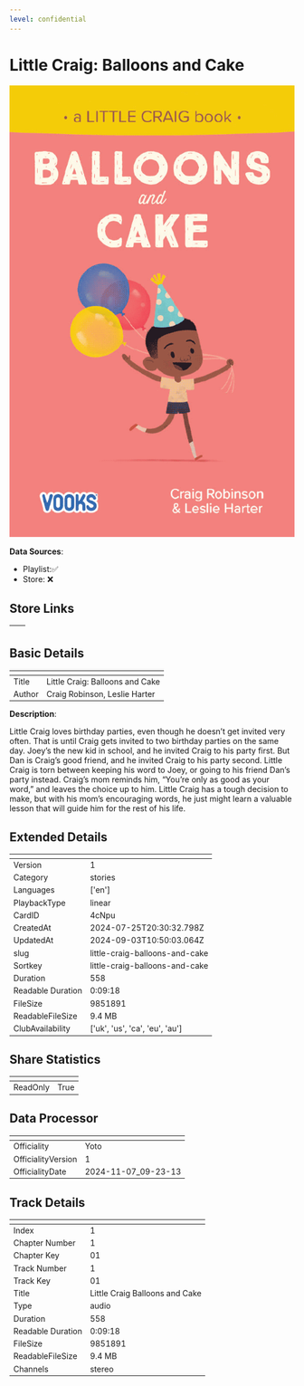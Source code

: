 ```yaml
---
level: confidential
---
```

# Little Craig: Balloons and Cake

![card_[4cNpu].png](../../img/cards/card_[4cNpu].png)

**Data Sources**: 

- Playlist:✅
- Store: ❌


## Store Links

| <!-- --> | <!-- --> |
| - | - |


## Basic Details

| <!-- --> | <!-- --> |
| - | - |
| Title | Little Craig: Balloons and Cake |
| Author | Craig Robinson, Leslie Harter |

**Description**:

Little Craig loves birthday parties, even though he doesn’t get invited very often. That is until Craig gets invited to two birthday parties on the same day. Joey’s the new kid in school, and he invited Craig to his party first. But Dan is Craig’s good friend, and he invited Craig to his party second. Little Craig is torn between keeping his word to Joey, or going to his friend Dan’s party instead. Craig’s mom reminds him, “You’re only as good as your word,” and leaves the choice up to him. Little Craig has a tough decision to make, but with his mom’s encouraging words, he just might learn a valuable lesson that will guide him for the rest of his life.


## Extended Details

| <!-- --> | <!-- --> |
| - | - |
| Version | 1 |
| Category | stories |
| Languages | ['en'] |
| PlaybackType | linear |
| CardID | 4cNpu |
| CreatedAt | 2024-07-25T20:30:32.798Z |
| UpdatedAt | 2024-09-03T10:50:03.064Z |
| slug | little-craig-balloons-and-cake |
| Sortkey | little-craig-balloons-and-cake |
| Duration | 558 |
| Readable Duration | 0:09:18 |
| FileSize | 9851891 |
| ReadableFileSize | 9.4 MB |
| ClubAvailability | ['uk', 'us', 'ca', 'eu', 'au'] |


## Share Statistics

| <!-- --> | <!-- --> |
| - | - |
| ReadOnly | True |


## Data Processor

| <!-- --> | <!-- --> |
| - | - |
| Officiality | Yoto
| OfficialityVersion | 1
| OfficialityDate | 2024-11-07_09-23-13


## Track Details

| <!-- --> | <!-- --> |
| - | - |
| Index | 1 |
| Chapter Number | 1 |
| Chapter Key | 01 |
| Track Number | 1 |
| Track Key | 01 |
| Title | Little Craig Balloons and Cake |
| Type | audio |
| Duration | 558 |
| Readable Duration | 0:09:18 |
| FileSize | 9851891 |
| ReadableFileSize | 9.4 MB |
| Channels | stereo |

